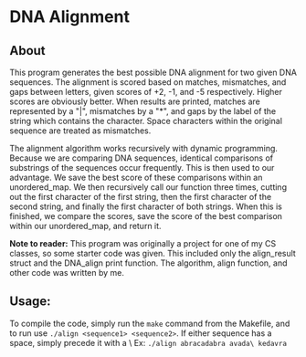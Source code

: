 
**DNA Alignment**
=

About
-----

This program generates the best possible DNA alignment for two given DNA sequences. The alignment is scored based on matches, mismatches, and gaps between letters, given scores of +2, -1, and -5 respectively. Higher
scores are obviously better. When results are printed, matches are represented by a "|", mismatches by a "\*", and gaps by the label of the string which contains the character. Space characters within the original sequence are treated as mismatches.

The alignment algorithm works recursively with dynamic programming. Because we are comparing DNA sequences, identical comparisons of substrings of the sequences occur frequently. This is then used to our advantage. We save the best score of these comparisons within an unordered_map. We then recursively call our function three times, cutting out the first character of the first string, then the first character of the second string, and finally the first character of both strings. When this is finished, we compare the scores, save the score of the best comparison within our unordered_map, and return it.

**Note to reader:** This program was originally a project for one of my CS
classes, so some starter code was given. This included only the align_result
struct and the DNA_align print function. The algorithm, align function, and
other code was written by me.

Usage:
------

To compile the code, simply run the `make` command from the Makefile, and to run use `./align <sequence1> <sequence2>`. If either sequence has a space, simply precede it with a \\ Ex: `./align abracadabra avada\ kedavra`
